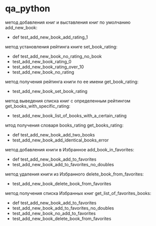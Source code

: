 # qa_python

метод добавления книг и выставления книг по умолчанию add_new_book: 
- def test_add_new_book_add_rating_1

метод установления рейтинга книге set_book_rating:
- def test_add_new_book_no_rating_no_book
- test_add_new_book_rating_0
- test_add_new_book_rating_over_10
- test_add_new_book_no_rating

метод получения рейтинга книги по ее имени get_book_rating:
- test_add_new_book_set_book_rating

метод выведения списка книг с определенным рейтингом get_books_with_specific_rating:
- test_add_new_book_list_of_books_with_a_certain_rating

мтод получения словаря books_rating get_books_rating:
- def test_add_new_book_add_two_books
- test_add_new_book_add_identical_books_error

метод добавления книги в Избранное add_book_in_favorites:
- def test_add_new_book_add_to_favorites
- test_add_new_book_add_to_favorites_no_doubles

метод удаления книги из Избранного delete_book_from_favorites:
- test_add_new_book_delete_book_from_favorites

метод получения списка Избранных книг get_list_of_favorites_books:
- def test_add_new_book_add_to_favorites
- test_add_new_book_add_to_favorites_no_doubles
- test_add_new_book_no_add_to_favorites
- test_add_new_book_delete_book_from_favorites

